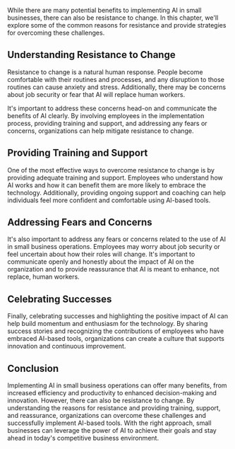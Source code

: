
While there are many potential benefits to implementing AI in small businesses, there can also be resistance to change. In this chapter, we'll explore some of the common reasons for resistance and provide strategies for overcoming these challenges.

Understanding Resistance to Change
----------------------------------

Resistance to change is a natural human response. People become comfortable with their routines and processes, and any disruption to those routines can cause anxiety and stress. Additionally, there may be concerns about job security or fear that AI will replace human workers.

It's important to address these concerns head-on and communicate the benefits of AI clearly. By involving employees in the implementation process, providing training and support, and addressing any fears or concerns, organizations can help mitigate resistance to change.

Providing Training and Support
------------------------------

One of the most effective ways to overcome resistance to change is by providing adequate training and support. Employees who understand how AI works and how it can benefit them are more likely to embrace the technology. Additionally, providing ongoing support and coaching can help individuals feel more confident and comfortable using AI-based tools.

Addressing Fears and Concerns
-----------------------------

It's also important to address any fears or concerns related to the use of AI in small business operations. Employees may worry about job security or feel uncertain about how their roles will change. It's important to communicate openly and honestly about the impact of AI on the organization and to provide reassurance that AI is meant to enhance, not replace, human workers.

Celebrating Successes
---------------------

Finally, celebrating successes and highlighting the positive impact of AI can help build momentum and enthusiasm for the technology. By sharing success stories and recognizing the contributions of employees who have embraced AI-based tools, organizations can create a culture that supports innovation and continuous improvement.

Conclusion
----------

Implementing AI in small business operations can offer many benefits, from increased efficiency and productivity to enhanced decision-making and innovation. However, there can also be resistance to change. By understanding the reasons for resistance and providing training, support, and reassurance, organizations can overcome these challenges and successfully implement AI-based tools. With the right approach, small businesses can leverage the power of AI to achieve their goals and stay ahead in today's competitive business environment.
